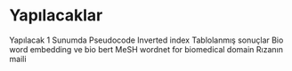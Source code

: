 # Yapılacaklar
Yapılacak 1
Sunumda Pseudocode
Inverted index
Tablolanmış sonuçlar
Bio word embedding ve bio bert
MeSH wordnet for biomedical domain
Rızanın maili
